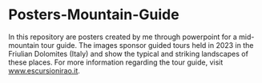 # Posters-Mountain-Guide
 
In this repository are posters created by me through powerpoint for a mid-mountain tour guide. The images sponsor guided tours held in 2023 in the Friulian Dolomites (Italy) and show the typical and striking landscapes of these places. For more information regarding the tour guide, visit www.escursionirao.it.
